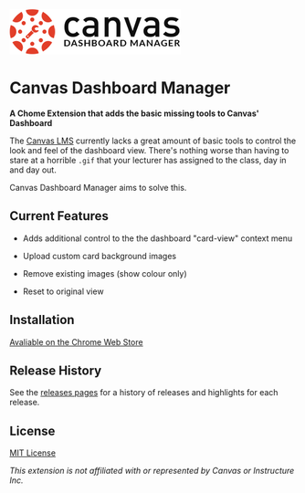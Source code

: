 ![](https://github.com/webbzac/Canvas-Dashboard-Manager/blob/master/git-assets/cdbm_logo-small.png?raw=true)
# Canvas Dashboard Manager
**A Chome Extension that adds the basic missing tools to Canvas' Dashboard**

The [Canvas LMS](https://www.canvaslms.com/) currently lacks a great amount of basic tools to control the look and feel of the dashboard view. There's nothing worse than having to stare at a horrible `.gif` that your lecturer has assigned to the class, day in and day out.

Canvas Dashboard Manager aims to solve this.

## Current Features

* Adds additional control to the the dashboard "card-view" context menu

* Upload custom card background images

* Remove existing images (show colour only)

* Reset to original view

## Installation

[Avaliable on the Chrome Web Store](https://chrome.google.com/webstore/detail/canvas-dashboard-manager/bckjdddllidjailfhfoepmlcfpagdajh)

## Release History

See the [releases pages](https://github.com/webbzac/Canvas-Dashboard-Manager/releases) for a history of releases and highlights for each release.

## License

[MIT License](https://github.com/webbzac/Canvas-Dashboard-Manager/blob/master/LICENSE)

*This extension is not affiliated with or represented by Canvas or Instructure Inc.*
